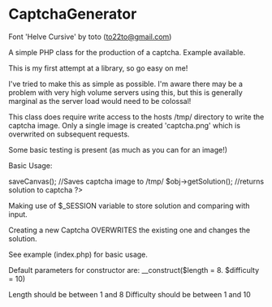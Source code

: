 CaptchaGenerator
================

Font 'Helve Cursive' by toto (to22to@gmail.com)

A simple PHP class for the production of a captcha. Example available.

This is my first attempt at a library, so go easy on me!

I've tried to make this as simple as possible. I'm aware there may be
a problem with very high volume servers using this, but this is
generally marginal as the server load would need to be colossal!

This class does require write access to the hosts /tmp/ directory
to write the captcha image. Only a single image is created
'captcha.png' which is overwrited on subsequent requests.

Some basic testing is present (as much as you can for an image!)

Basic Usage:

<?php
$obj = new CaptchaGenerator(); //Creates object, default parameters

$obj->saveCanvas(); //Saves captcha image to /tmp/

$obj->getSolution(); //returns solution to captcha

?>

Making use of $_SESSION variable to store solution and comparing
with input.

Creating a new Captcha OVERWRITES the existing one and changes
the solution.

See example (index.php) for basic usage.

Default parameters for constructor are:
__construct($length = 8. $difficulty = 10)

Length should be between 1 and 8
Difficulty should be between 1 and 10

